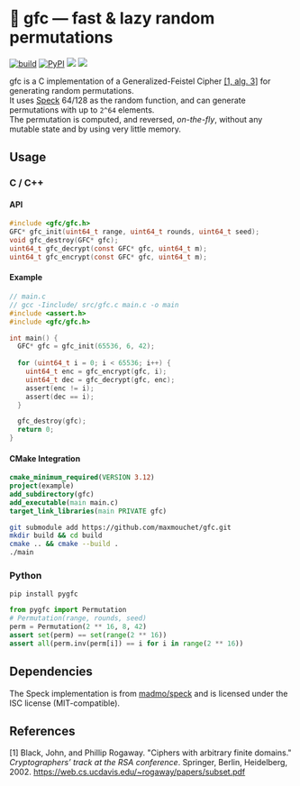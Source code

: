 # 🎲 gfc — fast & lazy random permutations

[![build](https://github.com/maxmouchet/gfc/actions/workflows/build.yml/badge.svg)](https://github.com/maxmouchet/gfc/actions/workflows/build.yml)
[![PyPI](https://img.shields.io/pypi/v/pygfc)](https://pypi.org/project/pygfc/)
[![](https://img.shields.io/badge/python--architecture-amd64%20%7C%20arm64-blue)](#)
[![](https://img.shields.io/badge/python--os-linux%20%7C%20macos-blue)](#)

gfc is a C implementation of a Generalized-Feistel Cipher [[1, alg. 3]](#1) for generating random permutations.  
It uses [Speck](https://en.wikipedia.org/wiki/Speck_%28cipher%29) 64/128 as the random function, and can generate permutations with up to `2^64` elements.  
The permutation is computed, and reversed, _on-the-fly_, without any mutable state and by using very little memory.

## Usage

### C / C++

#### API

```c
#include <gfc/gfc.h>
GFC* gfc_init(uint64_t range, uint64_t rounds, uint64_t seed);
void gfc_destroy(GFC* gfc);
uint64_t gfc_decrypt(const GFC* gfc, uint64_t m);
uint64_t gfc_encrypt(const GFC* gfc, uint64_t m);
```

#### Example

```c
// main.c
// gcc -Iinclude/ src/gfc.c main.c -o main
#include <assert.h>
#include <gfc/gfc.h>

int main() {
  GFC* gfc = gfc_init(65536, 6, 42);
  
  for (uint64_t i = 0; i < 65536; i++) {
    uint64_t enc = gfc_encrypt(gfc, i);
    uint64_t dec = gfc_decrypt(gfc, enc);
    assert(enc != i);
    assert(dec == i);
  }

  gfc_destroy(gfc);
  return 0;
}
```

#### CMake Integration

```cmake
cmake_minimum_required(VERSION 3.12)
project(example)
add_subdirectory(gfc)
add_executable(main main.c)
target_link_libraries(main PRIVATE gfc)
```

```bash
git submodule add https://github.com/maxmouchet/gfc.git
mkdir build && cd build
cmake .. && cmake --build .
./main
```

### Python

```
pip install pygfc
```

```python
from pygfc import Permutation
# Permutation(range, rounds, seed)
perm = Permutation(2 ** 16, 8, 42)
assert set(perm) == set(range(2 ** 16))
assert all(perm.inv(perm[i]) == i for i in range(2 ** 16))
```

## Dependencies

The Speck implementation is from [madmo/speck](https://github.com/madmo/speck) and is licensed under the ISC license (MIT-compatible).  

## References

<a id="1">[1]</a> Black, John, and Phillip Rogaway. "Ciphers with arbitrary finite domains." _Cryptographers’ track at the RSA conference_. Springer, Berlin, Heidelberg, 2002.
https://web.cs.ucdavis.edu/~rogaway/papers/subset.pdf
